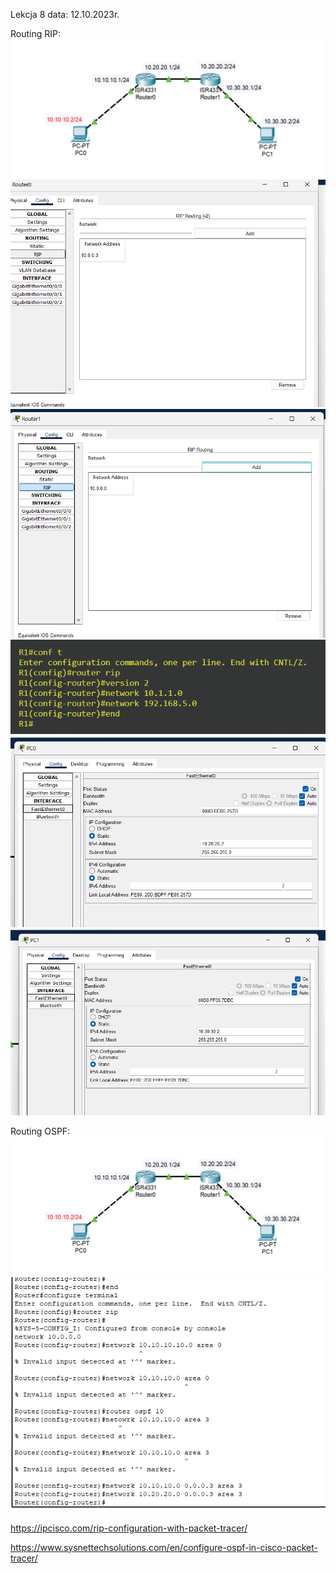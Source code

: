 Lekcja 8
data: 12.10.2023r. 

Routing RIP:
![Alt text](image-6.png)
![Alt text](image-1.png)
![Alt text](image-2.png)
![Alt text](image-3.png)
![Alt text](image-4.png)
![Alt text](image-5.png)

Routing OSPF:
![Alt text](image-7.png)
![Alt text](image-8.png)

https://ipcisco.com/rip-configuration-with-packet-tracer/

https://www.sysnettechsolutions.com/en/configure-ospf-in-cisco-packet-tracer/

